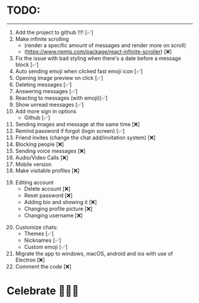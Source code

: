 # TODO:

<hr>

1. Add the project to github !!!! [✅]
2. Make infinite scrolling
   - (render a specific amount of messages and render more on scroll)
   - (https://www.npmjs.com/package/react-infinite-scroller) [❌]
3. Fix the issue with bad styling when there's a date before a message block [✅]
4. Auto sending emoji when clicked fast emoji icon [✅]
5. Opening image preview on click [✅]
6. Deleting messages [✅]
7. Answering messages [✅]
8. Reacting to messages (with emoji)[✅]
9. Show unread messages [✅]
10. Add more sign in options
    - Github [✅]
11. Sending images and message at the same time [❌]
12. Remind password if forgot (login screen) [✅]
13. Friend invites (change the chat add/invitation system) [❌]
14. Blocking people [❌]
15. Sending voice messages [❌]
16. Audio/Video Calls [❌]
17. Mobile version
18. Make visitable profiles [❌]

<!-- !! ACCOUNT !! -->
<!-- !! Show read profile picture yk what i mean -->
19. Editing account
    - Delete account [❌]
    - Reset password [❌]
    - Adding bio and showing it [❌]
    - Changing profile picture [❌]
    - Changing username [❌]

<!-- !! ACCOUNT !! -->

20. Customize chats:
    - Themes [✅]
    - Nicknames [✅]
    - Custom emoji [✅]
21. Migrate the app to windows, macOS, android and ios with use of Electron [❌]
22. Comment the code [❌]

# Celebrate 🥳🥳🥳
